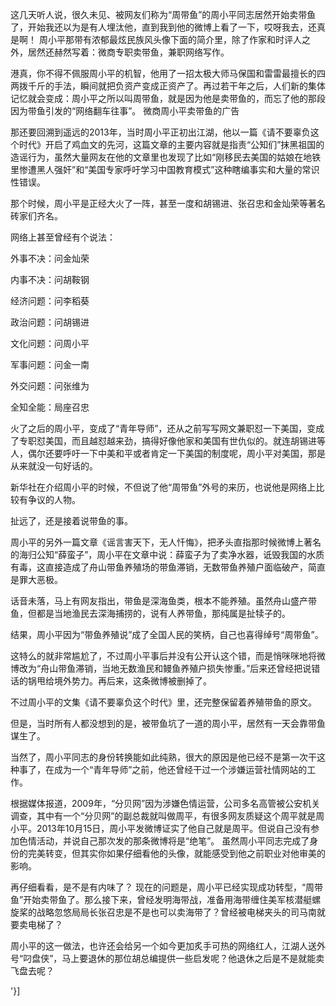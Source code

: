 这几天听人说，很久未见、被网友们称为“周带鱼”的周小平同志居然开始卖带鱼了，开始我还以为是有人埋汰他，直到我到他的微博上看了一下，哎呀我去，还真是啊！ 周小平那带有浓郁最炫民族风头像下面的简介里，除了作家和时评人之外，居然还赫然写着：微商专职卖带鱼，兼职网络写作。

港真，你不得不佩服周小平的机智，他用了一招太极大师马保国和雷雷最擅长的四两拨千斤的手法，瞬间就把负资产变成正资产了。再过若干年之后，人们新的集体记忆就会变成：周小平之所以叫周带鱼，就是因为他是卖带鱼的，而忘了他的那段因为带鱼引发的“网络翻车往事”。 微商周小平卖带鱼的广告

那还要回溯到遥远的2013年，当时周小平正初出江湖，他以一篇《请不要辜负这个时代》开启了鸡血文的先河，这篇文章的主要内容就是指责“公知们”抹黑祖国的造谣行为，虽然大量网友在他的文章里也发现了比如“刚移民去美国的姑娘在地铁里惨遭黑人强奸”和“美国专家呼吁学习中国教育模式”这种瞎编事实和大量的常识性错误。

那个时候，周小平是正经大火了一阵，甚至一度和胡锡进、张召忠和金灿荣等著名砖家们齐名。

网络上甚至曾经有个说法：

外事不决：问金灿荣

内事不决：问胡鞍钢

经济问题：问李稻葵

政治问题：问胡锡进

文化问题：问周小平

军事问题：问金一南

外交问题：问张维为

全知全能：局座召忠

火了之后的周小平，变成了“青年导师”，还从之前写写网文兼职怼一下美国，变成了专职怼美国，而且越怼越来劲，搞得好像他家和美国有世仇似的。就连胡锡进等人，偶尔还要呼吁一下中美和平或者肯定一下美国的制度呢，周小平对美国，那是从来就没一句好话的。

新华社在介绍周小平的时候，不但说了他“周带鱼”外号的来历，也说他是网络上比较有争议的人物。

扯远了，还是接着说带鱼的事。

周小平的另外一篇文章《谣言害天下，无人忏悔》，把矛头直指那时候微博上著名的海归公知“薛蛮子”，周小平在文章中说：薛蛮子为了卖净水器，诋毁我国的水质有毒，这直接造成了舟山带鱼养殖场的带鱼滞销，无数带鱼养殖户面临破产，简直是罪大恶极。

话音未落，马上有网友指出，带鱼是深海鱼类，根本不能养殖。虽然舟山盛产带鱼，但都是当地渔民去深海捕捞的，说有人养带鱼，那纯属是扯犊子的。

结果，周小平因为“带鱼养殖说”成了全国人民的笑柄，自己也喜得绰号“周带鱼”。

这特么的就非常尴尬了，不过周小平事后并没有公开认这个错，而是悄咪咪地将微博改为“舟山带鱼滞销，当地无数渔民和鳗鱼养殖户损失惨重。”后来还曾经把说错话的锅甩给境外势力。再后来，这条微博被删掉了。

不过周小平的文集《请不要辜负这个时代》里，还完整保留着养殖带鱼的原文。

但是，当时所有人都没想到的是，被带鱼坑了一道的周小平，居然有一天会靠带鱼谋生了。

当然了，周小平同志的身份转换能如此纯熟，很大的原因是他已经不是第一次干这种事了，在成为一个“青年导师”之前，他还曾经干过一个涉嫌运营社情网站的工作。

根据媒体报道，2009年，“分贝网”因为涉嫌色情运营，公司多名高管被公安机关调查，其中有一个“分贝网”的副总裁就叫做周平，有很多网友质疑这个周平就是周小平。2013年10月15日，周小平发微博证实了他自己就是周平。但说自己没有参加色情活动，并说自己那次发的那条微博将是“绝笔”。 虽然周小平同志完成了身份的完美转变，但其实你如果仔细看他的头像，就能感受到他之前职业对他审美的影响。

再仔细看看，是不是有内味了？ 现在的问题是，周小平已经实现成功转型，“周带鱼”开始卖带鱼了。那么接下来，曾经发明海带战，准备用海带缠住美军核潜艇螺旋桨的战略忽悠局局长张召忠是不是也可以卖海带了？曾经被电梯夹头的司马南就要卖电梯了？

周小平的这一做法，也许还会给另一个如今更加炙手可热的网络红人，江湖人送外号“叼盘侠”，马上要退休的那位胡总编提供一些启发呢？他退休之后是不是就能卖飞盘去呢？

'}]